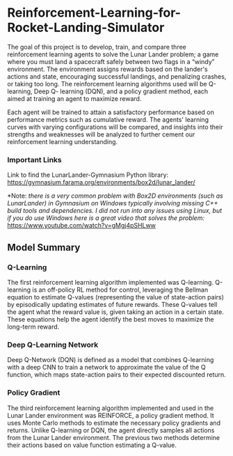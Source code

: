 # Reinforcement-Learning-for-Rocket-Landing-Simulator

The goal of this project is to develop, train, and compare three reinforcement learning
agents to solve the Lunar Lander problem; a game where you must land a spacecraft safely
between two flags in a “windy” environment. The environment assigns rewards based on
the lander's actions and state, encouraging successful landings, and penalizing crashes, or
taking too long. The reinforcement learning algorithms used will be Q-learning, Deep Q-
learning (DQN), and a policy gradient method, each aimed at training an agent to maximize
reward.

Each agent will be trained to attain a satisfactory performance based on performance
metrics such as cumulative reward. The agents' learning curves with varying configurations
will be compared, and insights into their strengths and weaknesses will be analyzed to
further cement our reinforcement learning understanding.

### Important Links

Link to find the LunarLander-Gymnasium Python library:
https://gymnasium.farama.org/environments/box2d/lunar_lander/

*Note: *there is a very common problem with Box2D environments (such as LunarLander) in Gymnasium on Windows typically involving missing C++ build tools and dependencies. 
I did not run into any issues using Linux, but if you do use Windows here is a great video that solves the problem:*
https://www.youtube.com/watch?v=gMgj4pSHLww

## Model Summary

### Q-Learning

The first reinforcement learning algorithm implemented was Q-learning. Q-learning is an
off-policy RL method for control, leveraging the Bellman equation to estimate Q-values
(representing the value of state-action pairs) by episodically updating estimates of future
rewards. These Q-values tell the agent what the reward value is, given taking an action in a
certain state. These equations help the agent identify the best moves to maximize the
long-term reward.

### Deep Q-Learning Network

Deep Q-Network (DQN) is defined as a model that combines Q-learning with a deep CNN to train a network to approximate the value of the Q function, which maps state-action pairs to their expected discounted return.

### Policy Gradient

The third reinforcement learning algorithm implemented and used in the Lunar Lander
environment was REINFORCE, a policy gradient method. It uses Monte Carlo methods to
estimate the necessary policy gradients and returns. Unlike Q-learning or DQN, the agent
directly samples all actions from the Lunar Lander environment. The previous two
methods determine their actions based on value function estimating a Q-value.